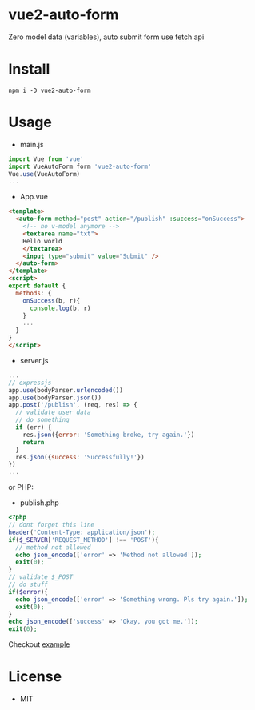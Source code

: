 # vue2-auto-form
Zero model data (variables), auto submit form use fetch api

# Install
`npm i -D vue2-auto-form`

# Usage

- main.js
```js
import Vue from 'vue'
import VueAutoForm form 'vue2-auto-form'
Vue.use(VueAutoForm)
...
```

- App.vue

```html
<template>
  <auto-form method="post" action="/publish" :success="onSuccess">
    <!-- no v-model anymore -->
    <textarea name="txt">
    Hello world
    </textarea>
    <input type="submit" value="Submit" />
  </auto-form>
</template>
<script>
export default {
  methods: {
    onSuccess(b, r){
      console.log(b, r)
    }
    ...
  }
}
</script>
```

- server.js
```js
...
// expressjs
app.use(bodyParser.urlencoded())
app.use(bodyParser.json())
app.post('/publish', (req, res) => {
  // validate user data
  // do something
  if (err) {
    res.json({error: 'Something broke, try again.'})
    return
  }
  res.json({success: 'Successfully!'})
})
...
```
or PHP:
- publish.php
```php
<?php
// dont forget this line
header('Content-Type: application/json');
if($_SERVER['REQUEST_METHOD'] !== 'POST'){
  // method not allowed
  echo json_encode(['error' => 'Method not allowed']);
  exit(0);
}
// validate $_POST
// do stuff
if($error){
  echo json_encode(['error' => 'Something wrong. Pls try again.']);
  exit(0);
}
echo json_encode(['success' => 'Okay, you got me.']);
exit(0);
```

Checkout [example](/example)

# License
- MIT